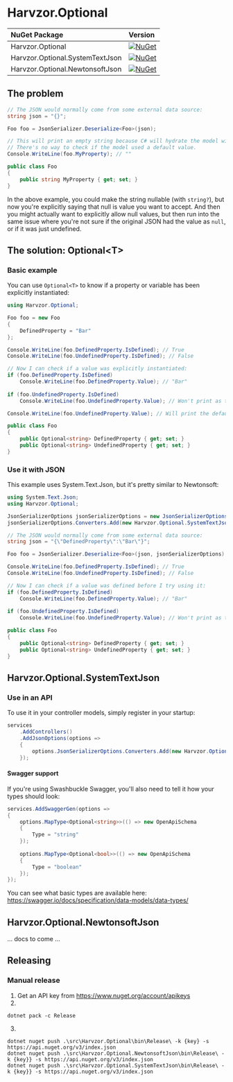 ﻿# Harvzor.Optional

| NuGet Package                   | Version                                                                                                                                     |
|:--------------------------------|:--------------------------------------------------------------------------------------------------------------------------------------------|
| Harvzor.Optional                | [![NuGet](https://img.shields.io/nuget/v/Harvzor.Optional)](https://www.nuget.org/packages/Harvzor.Optional/)                               |
| Harvzor.Optional.SystemTextJson | [![NuGet](https://img.shields.io/nuget/v/Harvzor.Optional.SystemTextJson)](https://www.nuget.org/packages/Harvzor.Optional.SystemTextJson/) |
| Harvzor.Optional.NewtonsoftJson | [![NuGet](https://img.shields.io/nuget/v/Harvzor.Optional.NewtonsoftJson)](https://www.nuget.org/packages/Harvzor.Optional.NewtonsoftJson/) |

## The problem

```csharp
// The JSON would normally come from some external data source:
string json = "{}";

Foo foo = JsonSerializer.Deserialize<Foo>(json);

// This will print an empty string because C# will hydrate the model with the default value.
// There's no way to check if the model used a default value.
Console.WriteLine(foo.MyProperty); // ""    

public class Foo
{
    public string MyProperty { get; set; }
}
```

In the above example, you could make the string nullable (with `string?`), but now you're explicitly saying that null is value you want to accept.
And then you might actually want to explicitly allow null values, but then run into the same issue where you're not sure if the original JSON had
the value as `null`, or if it was just undefined.

## The solution: Optional&lt;T&gt;

### Basic example

You can use `Optional<T>` to know if a property or variable has been explicitly instantiated:

```csharp
using Harvzor.Optional;

Foo foo = new Foo
{
    DefinedProperty = "Bar"
};

Console.WriteLine(foo.DefinedProperty.IsDefined); // True
Console.WriteLine(foo.UndefinedProperty.IsDefined); // False

// Now I can check if a value was explicitly instantiated:
if (foo.DefinedProperty.IsDefined)
    Console.WriteLine(foo.DefinedProperty.Value); // "Bar" 
    
if (foo.UndefinedProperty.IsDefined)
    Console.WriteLine(foo.UndefinedProperty.Value); // Won't print as the value wasn't explicitly instantiated.

Console.WriteLine(foo.UndefinedProperty.Value); // Will print the default value.

public class Foo
{
    public Optional<string> DefinedProperty { get; set; }
    public Optional<string> UndefinedProperty { get; set; }
}
```

### Use it with JSON

This example uses System.Text.Json, but it's pretty similar to Newtonsoft:

```csharp
using System.Text.Json;
using Harvzor.Optional;

JsonSerializerOptions jsonSerializerOptions = new JsonSerializerOptions();
jsonSerializerOptions.Converters.Add(new Harvzor.Optional.SystemTextJson.OptionalJsonConverter());

// The JSON would normally come from some external data source:
string json = "{\"DefinedProperty\":\"Bar\"}";

Foo foo = JsonSerializer.Deserialize<Foo>(json, jsonSerializerOptions)!;

Console.WriteLine(foo.DefinedProperty.IsDefined); // True
Console.WriteLine(foo.UndefinedProperty.IsDefined); // False

// Now I can check if a value was defined before I try using it:
if (foo.DefinedProperty.IsDefined)
    Console.WriteLine(foo.DefinedProperty.Value); // "Bar" 
    
if (foo.UndefinedProperty.IsDefined)
    Console.WriteLine(foo.UndefinedProperty.Value); // Won't print as the value wasn't defined.

public class Foo
{
    public Optional<string> DefinedProperty { get; set; }
    public Optional<string> UndefinedProperty { get; set; }
}
```

## Harvzor.Optional.SystemTextJson

### Use in an API

To use it in your controller models, simply register in your startup:

```csharp
services
    .AddControllers()
    .AddJsonOptions(options =>
    {
        options.JsonSerializerOptions.Converters.Add(new Harvzor.Optional.SystemTextJson.OptionalJsonConverter());
    });
```

#### Swagger support

If you're using Swashbuckle Swagger, you'll also need to tell it how your types should look:

```csharp
services.AddSwaggerGen(options =>
{ 
    options.MapType<Optional<string>>(() => new OpenApiSchema
    {
        Type = "string"
    });
    
    options.MapType<Optional<bool>>(() => new OpenApiSchema
    {
        Type = "boolean"
    });
});
```

You can see what basic types are available here: https://swagger.io/docs/specification/data-models/data-types/

## Harvzor.Optional.NewtonsoftJson

... docs to come ...

## Releasing

### Manual release

1. Get an API key from https://www.nuget.org/account/apikeys
2.
```
dotnet pack -c Release
```
3.
```
dotnet nuget push .\src\Harvzor.Optional\bin\Release\ -k {key} -s https://api.nuget.org/v3/index.json
dotnet nuget push .\src\Harvzor.Optional.NewtonsoftJson\bin\Release\ -k {key}} -s https://api.nuget.org/v3/index.json
dotnet nuget push .\src\Harvzor.Optional.SystemTextJson\bin\Release\ -k {key}} -s https://api.nuget.org/v3/index.json
```
